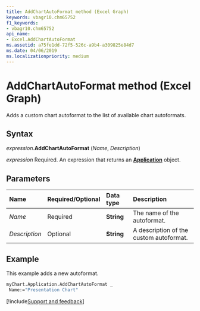 ```yaml
---
title: AddChartAutoFormat method (Excel Graph)
keywords: vbagr10.chm65752
f1_keywords:
- vbagr10.chm65752
api_name:
- Excel.AddChartAutoFormat
ms.assetid: a75fe1dd-72f5-526c-a9b4-a309825e84d7
ms.date: 04/06/2019
ms.localizationpriority: medium
---
```



# AddChartAutoFormat method (Excel Graph)

Adds a custom chart autoformat to the list of available chart autoformats.

## Syntax

_expression_.**AddChartAutoFormat** (_Name_, _Description_)

_expression_ Required. An expression that returns an **[Application](excel.application-graph-object.md)** object.

## Parameters

|Name|Required/Optional|Data type|Description|
|:-----|:-----|:-----|:-----|
|_Name_ |Required |**String** |The name of the autoformat.|
|_Description_ | Optional | **String** |A description of the custom autoformat. |

## Example

This example adds a new autoformat.

```vb
myChart.Application.AddChartAutoFormat _ 
 Name:="Presentation Chart"
```


[!include[Support and feedback](~/includes/feedback-boilerplate.md)]